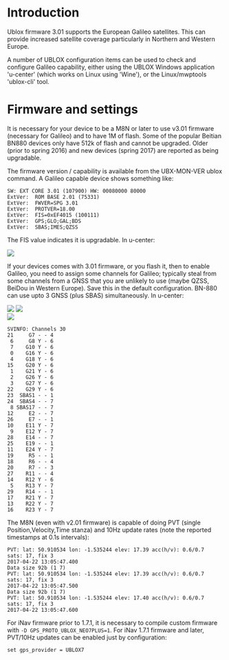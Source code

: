 # Introduction

Ublox firmware 3.01 supports the European Galileo satellites. This can provide increased satellite coverage particularly in Northern and Western Europe. 

A number of UBLOX configuration items can be used to check and configure Galileo capability, either using the UBLOX Windows application 'u-center' (which works on Linux using 'Wine'), or the Linux/mwptools 'ublox-cli' tool.

# Firmware and settings

It is necessary for your device to be a M8N or later to use v3.01 firmware (necessary for Galileo) and to have 1M of flash. Some of the popular Beitian BN880 devices only have 512k of flash and cannot be upgraded. Older (prior to spring 2016) and new devices (spring 2017) are reported as being upgradable.

The firmware version / capability is available from the UBX-MON-VER ublox command. A Galileo capable device shows something like:
````
SW: EXT CORE 3.01 (107900) HW: 00080000 80000
ExtVer:  ROM BASE 2.01 (75331)
ExtVer:  FWVER=SPG 3.01
ExtVer:  PROTVER=18.00
ExtVer:  FIS=0xEF4015 (100111)
ExtVer:  GPS;GLO;GAL;BDS
ExtVer:  SBAS;IMES;QZSS
````
The FIS value indicates it is upgradable. In u-center:

![](https://static.rcgroups.net/forums/attachments/6/1/2/8/7/5/a10080926-121-BN-880.png)

If your devices comes with 3.01 firmware, or you flash it, then to enable Galileo, you need to assign some channels for Galileo; typically steal from some channels from a GNSS that you are unlikely to use (maybe QZSS, BeiDou in Western Europe). Save this in the default configuration. BN-880 can use upto 3 GNSS (plus SBAS) simultaneously. In u-center:

![](https://static.rcgroups.net/forums/attachments/6/1/2/8/7/5/a10080937-238-bn-880%20gnss.png)
![](https://static.rcgroups.net/forums/attachments/9/3/9/2/a10081487-180-Galileo_2.JPG)  
![](https://static.rcgroups.net/forums/attachments/9/3/9/2/a10081488-165-Galileo_1.JPG)

````
SVINFO: Channels 30
21     G7 - - 4
 6     G8 Y - 6
 7    G10 Y - 6
 0    G16 Y - 6
 4    G18 Y - 6
15    G20 Y - 6
 1    G21 Y - 6
 2    G26 Y - 6
 3    G27 Y - 6
22    G29 Y - 6
23  SBAS1 - - 1
24  SBAS4 - - 7
 8 SBAS17 - - 7
12     E2 - - 7
26     E7 - - 1
10    E11 Y - 7
 9    E12 Y - 7
28    E14 - - 7
25    E19 - - 1
11    E24 Y - 7
19     R5 - - 1
18     R6 - - 4
20     R7 - - 3
27    R11 - - 4
14    R12 Y - 6
 5    R13 Y - 7
29    R14 - - 1
17    R21 Y - 7
13    R22 Y - 7
16    R23 Y - 7

````
The M8N (even with v2.01 firmware) is capable of doing PVT (single Position,Velocity,Time stanza) and 10Hz update rates (note the reported timestamps at 0.1s intervals):
````
PVT: lat: 50.910534 lon: -1.535244 elev: 17.39 acc(h/v): 0.6/0.7
sats: 17, fix 3
2017-04-22 13:05:47.400
Data size 92b (1 7)
PVT: lat: 50.910534 lon: -1.535244 elev: 17.39 acc(h/v): 0.6/0.7
sats: 17, fix 3
2017-04-22 13:05:47.500
Data size 92b (1 7)
PVT: lat: 50.910534 lon: -1.535244 elev: 17.40 acc(h/v): 0.6/0.7
sats: 17, fix 3
2017-04-22 13:05:47.600
````
For iNav firmware prior to 1.7.1, it is necessary to compile custom firmware with `-D GPS_PROTO_UBLOX_NEO7PLUS=1`. For iNav 1.7.1 firmware and later, PVT/10Hz updates can be enabled just by configuration:
````
set gps_provider = UBLOX7
````
